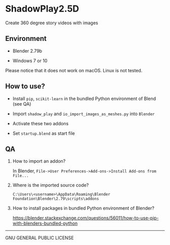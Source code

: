 ShadowPlay2.5D
========

Create 360 degree story videos with images

## Environment ##

* Blender 2.79b

* Windows 7 or 10

Please notice that it does not work on macOS. Linux is not tested.

## How to use? ##

* Install `pip`, `scikit-learn` in the bundled Python environment of Blend (see QA)

* Import `shadow_play` and `io_import_images_as_meshes.py` into `Blender`

* Activate these two addons

* Set `startup.blend` as start file

## QA ##

1. How to import an addon?

    In Blender, `File->User Preferences->Add-ons->Install Add-ons from File...`

2. Where is the imported source code?
   
   `C:\Users\<username>\AppData\Roaming\Blender Foundation\Blender\2.79\scripts\addons`

3. How to install packages in bundled Python environment of Blender?

   https://blender.stackexchange.com/questions/56011/how-to-use-pip-with-blenders-bundled-python

   

----------
GNU GENERAL PUBLIC LICENSE
